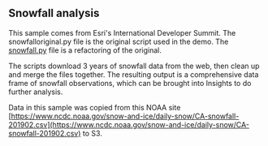 ## Snowfall analysis 

This sample comes from Esri's International Developer Summit.  The snowfalloriginal.py file is the original script used in the demo. The [snowfall.py](snowfall.py) file is a refactoring of the original.

The scripts download 3 years of snowfall data from the web, then clean up and merge the files together.  The resulting output is a comprehensive data frame of snowfall observations, which can be brought into Insights to do further analysis.  


Data in this sample was copied from this NOAA site
[https://www.ncdc.noaa.gov/snow-and-ice/daily-snow/CA-snowfall-201902.csv](https://www.ncdc.noaa.gov/snow-and-ice/daily-snow/CA-snowfall-201902.csv) to S3.
